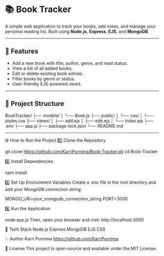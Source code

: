 # 📚 Book Tracker

A simple web application to track your books, add notes, and manage your personal reading list. Built using **Node.js**, **Express**, **EJS**, and **MongoDB**.

---

## 🚀 Features
- Add a new book with title, author, genre, and read status.
- View a list of all added books.
- Edit or delete existing book entries.
- Filter books by genre or status.
- User-friendly EJS-powered views.

---

## 📂 Project Structure

BookTracker/
├── models/
│ └── Book.js
├── public/
│ └── css/
│ └── styles.css
├── views/
│ ├── add.ejs
│ ├── edit.ejs
│ └── index.ejs
├── .env
├── app.js
├── package-lock.json
└── README.md

---

⚙️ How to Run the Project
1️⃣ Clone the Repository

git clone https://github.com/KarriPurnima/Book-Tracker.git
cd Book-Tracker

2️⃣ Install Dependencies

npm install

3️⃣ Set Up Environment Variables
Create a .env file in the root directory and add your MongoDB connection string:

MONGO_URI=your_mongodb_connection_string
PORT=3000

4️⃣ Run the Application

node app.js
Then, open your browser and visit:
http://localhost:3000

📌 Tech Stack
Node.js
Express
MongoDB
EJS
CSS

✨ Author
Karri Purnima
https://github.com/KarriPurnima

📄 License
This project is open-source and available under the MIT License.
